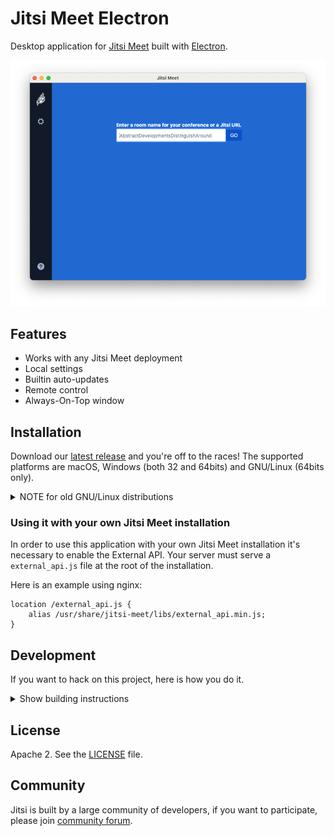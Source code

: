# Jitsi Meet Electron

Desktop application for [Jitsi Meet] built with [Electron].

![](screenshot.png)

## Features

- Works with any Jitsi Meet deployment
- Local settings
- Builtin auto-updates
- Remote control
- Always-On-Top window

## Installation

Download our [latest release] and you're off to the races! The supported platforms
are macOS, Windows (both 32 and 64bits) and GNU/Linux (64bits only).

<details><summary>NOTE for old GNU/Linux distributions</summary>

You might get the following error:

```
FATAL:nss_util.cc(632)] NSS_VersionCheck("3.26") failed. NSS >= 3.26 is required.
Please upgrade to the latest NSS, and if you still get this error, contact your
distribution maintainer.
```

If you do, please install NSS (example for Debian / Ubuntu):

```bash
sudo apt-get install libnss3
```

</details>

### Using it with your own Jitsi Meet installation

In order to use this application with your own Jitsi Meet installation it's
necessary to enable the External API. Your server must serve a `external_api.js`
file at the root of the installation.

Here is an example using nginx:

```
location /external_api.js {
    alias /usr/share/jitsi-meet/libs/external_api.min.js;
}
```

## Development

If you want to hack on this project, here is how you do it.

<details><summary>Show building instructions</summary>

#### Installing dependencies

```bash
npm install
```

#### Starting in development mode

```bash
npm start
```

#### Building the production distribution

```bash
npm run dist
```

#### Working with jitsi-meet-electron-utils

[jitsi-meet-electron-utils] is a helper package which implements many features
such as remote control and the always-on-top window. If new features are to be
added / tested, running with a local version of these utils is very handy, here
is how to do that.

By default the jitsi-meet-electron-utils is build from its git repository
sources. The default dependency path in package.json is:

```json
"jitsi-meet-electron-utils": "jitsi/jitsi-meet-electron-utils"
```

To work with local copy you must change the path to:

```json
"jitsi-meet-electron-utils": "file:///Users/name/jitsi-meet-electron-utils-copy",
```

To build the project you must force it to take the sources as `npm update` will
not do it.

```bash
npm install jitsi-meet-electron-utils --force
```

NOTE: Also check the [jitsi-meet-electron-utils README] to see how to configure
your environment.

</details>

## License

Apache 2. See the [LICENSE] file.

## Community

Jitsi is built by a large community of developers, if you want to participate,
please join [community forum].

[Jitsi Meet]: https://github.com/jitsi/jitsi-meet
[Electron]: https://electronjs.org/
[latest release]: https://github.com/csett86/jitsi-meet-electron/releases/latest
[jitsi-meet-electron-utils]: https://github.com/jitsi/jitsi-meet-electron-utils
[jitsi-meet-electron-utils README]: https://github.com/jitsi/jitsi-meet-electron-utils/blob/master/README.md
[community forum]: https://community.jitsi.org/
[LICENSE]: LICENSE

